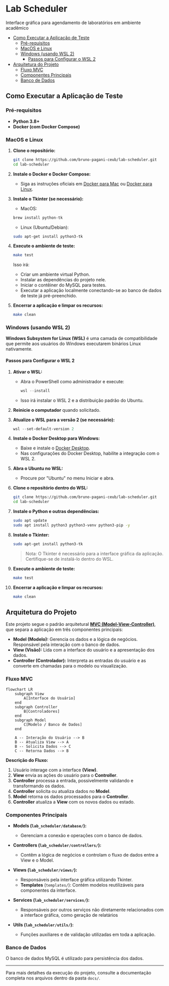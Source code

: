 <!-- omit in toc --> 
# Lab Scheduler
Interface gráfica para agendamento de laboratórios em ambiente acadêmico

- [Como Executar a Aplicação de Teste](#como-executar-a-aplicação-de-teste)
  - [Pré-requisitos](#pré-requisitos)
  - [MacOS e Linux](#macos-e-linux)
  - [Windows (usando WSL 2)](#windows-usando-wsl-2)
    - [Passos para Configurar o WSL 2](#passos-para-configurar-o-wsl-2)
- [Arquitetura do Projeto](#arquitetura-do-projeto)
  - [Fluxo MVC](#fluxo-mvc)
  - [Componentes Principais](#componentes-principais)
  - [Banco de Dados](#banco-de-dados)

## Como Executar a Aplicação de Teste

### Pré-requisitos

- **Python 3.8+**
- **Docker (com Docker Compose)**

### MacOS e Linux

1. **Clone o repositório:**

   ```bash
   git clone https://github.com/bruno-pagani-ceub/lab-scheduler.git
   cd lab-scheduler
   ```

2. **Instale o Docker e Docker Compose:**

   - Siga as instruções oficiais em [Docker para Mac](https://docs.docker.com/docker-for-mac/install/) ou [Docker para Linux](https://docs.docker.com/engine/install/).

3. **Instale o Tkinter (se necessário):**

   - MacOS:

    ```bash
    brew install python-tk
    ```
    - Linux (Ubuntu/Debian):

    ```bash
    sudo apt-get install python3-tk
    ```

4. **Execute o ambiente de teste:**

   ```bash
   make test
   ```

   Isso irá:

   - Criar um ambiente virtual Python.
   - Instalar as dependências do projeto nele.
   - Iniciar o contêiner do MySQL para testes.
   - Executar a aplicação localmente conectando-se ao banco de dados de teste já pré-preenchido.

5. **Encerrar a aplicação e limpar os recursos:**

   ```bash
   make clean
   ```

### Windows (usando WSL 2)

**Windows Subsystem for Linux (WSL)** é uma camada de compatibilidade que permite aos usuários do Windows executarem binários Linux nativamente.

#### Passos para Configurar o WSL 2

1. **Ativar o WSL:**

   - Abra o PowerShell como administrador e execute:

     ```powershell
     wsl --install
     ```

   - Isso irá instalar o WSL 2 e a distribuição padrão do Ubuntu.

2. **Reinicie o computador** quando solicitado.

3. **Atualize o WSL para a versão 2 (se necessário):**

   ```powershell
   wsl --set-default-version 2
   ```

4. **Instale o Docker Desktop para Windows:**

   - Baixe e instale o [Docker Desktop](https://www.docker.com/products/docker-desktop).
   - Nas configurações do Docker Desktop, habilite a integração com o WSL 2.

5. **Abra o Ubuntu no WSL:**

   - Procure por "Ubuntu" no menu Iniciar e abra.

6. **Clone o repositório dentro do WSL:**

   ```bash
   git clone https://github.com/bruno-pagani-ceub/lab-scheduler.git
   cd lab-scheduler
   ```

7. **Instale o Python e outras dependências:**

   ```bash
   sudo apt update
   sudo apt install python3 python3-venv python3-pip -y
   ```

8. **Instale o Tkinter:**

    ```bash
    sudo apt-get install python3-tk
    ```
    > Nota: O Tkinter é necessário para a interface gráfica da aplicação.   Certifique-se de instalá-lo dentro do WSL.

9. **Execute o ambiente de teste:**

   ```bash
   make test
   ```

10. **Encerrar a aplicação e limpar os recursos:**

    ```bash
    make clean
    ```

## Arquitetura do Projeto

Este projeto segue o padrão arquitetural [**MVC (Model-View-Controller)**](https://pt.wikipedia.org/wiki/MVC), que separa a aplicação em três componentes principais:

- **Model (Modelo):** Gerencia os dados e a lógica de negócios. Responsável pela interação com o banco de dados.
- **View (Visão):** Lida com a interface do usuário e a apresentação dos dados.
- **Controller (Controlador):** Interpreta as entradas do usuário e as converte em chamadas para o modelo ou visualização.

### Fluxo MVC

```mermaid
flowchart LR
    subgraph View
        A[Interface do Usuário]
    end
    subgraph Controller
        B[Controladores]
    end
    subgraph Model
        C[Modelo / Banco de Dados]
    end

    A -- Interação do Usuário --> B
    B -- Atualiza View --> A
    B -- Solicita Dados --> C
    C -- Retorna Dados --> B
```

**Descrição do Fluxo:**

1. Usuário interage com a interface **(View)**.
2. **View** envia as ações do usuário para o **Controller**.
3. **Controller** processa a entrada, possivelmente validando e transformando os dados.
4. **Controller** solicita ou atualiza dados no **Model**.
5. **Model** retorna os dados processados para o **Controller**.
6. **Controller** atualiza a **View** com os novos dados ou estado.

### Componentes Principais

- **Models (`lab_scheduler/database/`):**
  - Gerenciam a conexão e operações com o banco de dados.

- **Controllers (`lab_scheduler/controllers/`):**
  - Contêm a lógica de negócios e controlam o fluxo de dados entre a View e o Model.

- **Views (`lab_scheduler/views/`):**
  - Responsáveis pela interface gráfica utilizando Tkinter.
  - **Templates** (`templates/`): Contém modelos reutilizáveis para componentes da interface.

- **Services (`lab_scheduler/services/`):**
  - Responsáveis por outros serviços não diretamente relacionados com a interface gráfica, como geração de relatários

- **Utils (`lab_scheduler/utils/`):**
  - Funções auxiliares e de validação utilizadas em toda a aplicação.

### Banco de Dados

O banco de dados MySQL é utilizado para persistência dos dados.

---

Para mais detalhes da execução do projeto, consulte a documentação completa nos arquivos dentro da pasta `docs/`.
